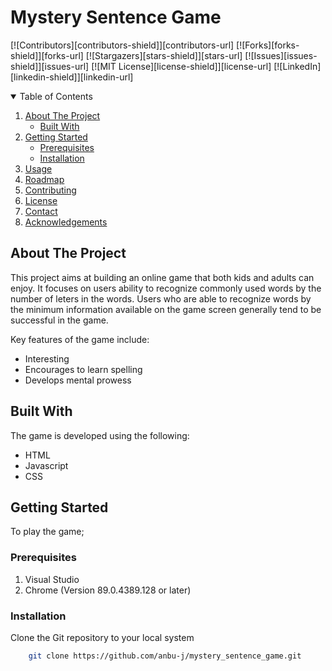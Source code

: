 # Mystery Sentence Game

<!-- PROJECT SHIELDS -->
[![Contributors][contributors-shield]][contributors-url]
[![Forks][forks-shield]][forks-url]
[![Stargazers][stars-shield]][stars-url]
[![Issues][issues-shield]][issues-url]
[![MIT License][license-shield]][license-url]
[![LinkedIn][linkedin-shield]][linkedin-url]

<!-- TABLE OF CONTENTS -->
<details open="open">
  <summary>Table of Contents</summary>
  <ol>
    <li>
      <a href="#about-the-project">About The Project</a>
      <ul>
        <li><a href="#built-with">Built With</a></li>
      </ul>
    </li>
    <li>
      <a href="#getting-started">Getting Started</a>
      <ul>
        <li><a href="#prerequisites">Prerequisites</a></li>
        <li><a href="#installation">Installation</a></li>
      </ul>
    </li>
    <li><a href="#usage">Usage</a></li>
    <li><a href="#roadmap">Roadmap</a></li>
    <li><a href="#contributing">Contributing</a></li>
    <li><a href="#license">License</a></li>
    <li><a href="#contact">Contact</a></li>
    <li><a href="#acknowledgements">Acknowledgements</a></li>
  </ol>
</details>

<!-- ABOUT THE PROJECT -->
## About The Project

This project aims at building an online game that both kids and adults can enjoy. It focuses on users ability to recognize commonly used words by the number of leters in the words. Users who are able to recognize words by the minimum information available on the game screen generally tend to be successful in the game. 

Key features of the game include:
* Interesting
* Encourages to learn spelling
* Develops mental prowess

## Built With
 
The game is developed using the following:
* HTML
* Javascript
* CSS

## Getting Started

To play the game;

### Prerequisites
1. Visual Studio 
2. Chrome (Version 89.0.4389.128 or later)

### Installation
Clone the Git repository to your local system <br>

```bash
    git clone https://github.com/anbu-j/mystery_sentence_game.git 
```


